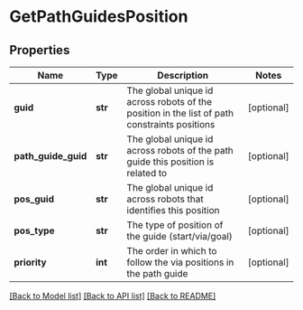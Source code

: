 # GetPathGuidesPosition

## Properties
Name | Type | Description | Notes
------------ | ------------- | ------------- | -------------
**guid** | **str** | The global unique id across robots of the position in the list of path constraints positions | [optional] 
**path_guide_guid** | **str** | The global unique id across robots of the path guide this position is related to | [optional] 
**pos_guid** | **str** | The global unique id across robots that identifies this position | [optional] 
**pos_type** | **str** | The type of position of the guide (start/via/goal) | [optional] 
**priority** | **int** | The order in which to follow the via positions in the path guide | [optional] 

[[Back to Model list]](../README.md#documentation-for-models) [[Back to API list]](../README.md#documentation-for-api-endpoints) [[Back to README]](../README.md)



